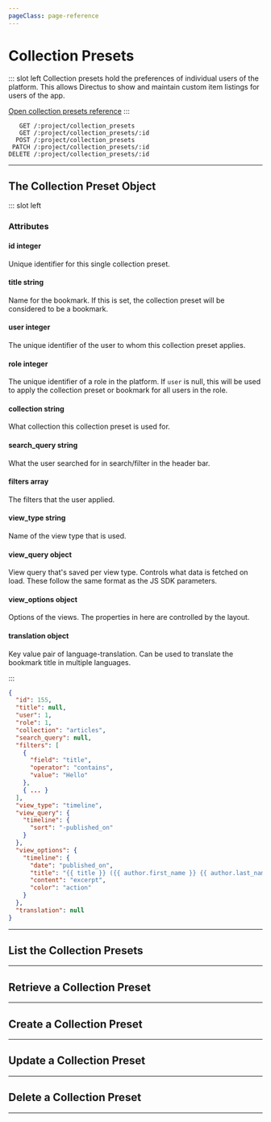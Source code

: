```yaml
---
pageClass: page-reference
---
```


# Collection Presets

<two-up>

::: slot left
Collection presets hold the preferences of individual users of the platform. This allows Directus to show and maintain custom item listings for users of the app.

[Open collection presets reference](/api/collection-presets.html)
:::

<info-box title="Endpoints" slot="right">

```endpoints
   GET /:project/collection_presets
   GET /:project/collection_presets/:id
  POST /:project/collection_presets
 PATCH /:project/collection_presets/:id
DELETE /:project/collection_presets/:id
```

</info-box>
</two-up>

---

## The Collection Preset Object

<two-up>

::: slot left
### Attributes

<def-list>

#### id <def-type>integer</def-type>
Unique identifier for this single collection preset.

#### title <def-type>string</def-type>
Name for the bookmark. If this is set, the collection preset will be considered to be a bookmark.

#### user <def-type>integer</def-type>
The unique identifier of the user to whom this collection preset applies.

#### role <def-type>integer</def-type>
The unique identifier of a role in the platform. If `user` is null, this will be used to apply the collection preset or bookmark for all users in the role.

#### collection <def-type>string</def-type>
What collection this collection preset is used for.

#### search_query <def-type>string</def-type>
What the user searched for in search/filter in the header bar.

#### filters <def-type>array</def-type>
The filters that the user applied.

#### view_type <def-type>string</def-type>
Name of the view type that is used.

#### view_query <def-type>object</def-type>
View query that's saved per view type. Controls what data is fetched on load. These follow the same format as the JS SDK parameters.

#### view_options <def-type>object</def-type>
Options of the views. The properties in here are controlled by the layout.

#### translation <def-type>object</def-type>
Key value pair of language-translation. Can be used to translate the bookmark title in multiple languages.

</def-list>

:::

<info-box title="Collection Preset Object" slot="right" class="sticky">

```json
{
  "id": 155,
  "title": null,
  "user": 1,
  "role": 1,
  "collection": "articles",
  "search_query": null,
  "filters": [
    {
      "field": "title",
      "operator": "contains",
      "value": "Hello"
    },
    { ... }
  ],
  "view_type": "timeline",
  "view_query": {
    "timeline": {
      "sort": "-published_on"
    }
  },
  "view_options": {
    "timeline": {
      "date": "published_on",
      "title": "{{ title }} ({{ author.first_name }} {{ author.last_name }})",
      "content": "excerpt",
      "color": "action"
    }
  },
  "translation": null
}
```

</info-box>
</two-up>

---

## List the Collection Presets

<two-up>
<template slot="left">

List the collection presets.

### Parameters

<def-list>

!!! include params/project.md !!!

</def-list>

### Query

<def-list>

!!! include query/fields.md !!!
!!! include query/limit.md !!!
!!! include query/offset.md !!!
!!! include query/page.md !!!
!!! include query/sort.md !!!
!!! include query/single.md !!!
!!! include query/filter.md !!!
!!! include query/q.md !!!
!!! include query/meta.md !!!

</def-list>

### Returns

Returns an array of collection preset objects.

</template>

<template slot="right">
<div class="sticky">
<info-box title="Endpoint">

```endpoints
   GET /:project/collection_presets
```

</info-box>

<info-box title="Response">

```json
{
  "data": [
    {
      "id": 155,
      "title": null,
      "user": 1,
      "role": 1,
      "collection": "articles",
      "search_query": null,
      "filters": [
        {
          "field": "title",
          "operator": "contains",
          "value": "Hello"
        },
        { ... },
        { ... }
      ],
      "view_type": "timeline",
      "view_query": {
        "timeline": {
          "sort": "-published_on"
        }
      },
      "view_options": {
        "timeline": {
          "date": "published_on",
          "title": "{{ title }} ({{ author.first_name }} {{ author.last_name }})",
          "content": "excerpt",
          "color": "action"
        }
      },
      "translation": null
    }
  ]
}
```

</info-box>
</div>
</template>
</two-up>

---

## Retrieve a Collection Preset

<two-up>
<template slot="left">

Retrieve a single collection preset by unique identifier.

### Parameters

<def-list>

!!! include params/project.md !!!
!!! include params/id.md !!!

</def-list>

### Query

<def-list>

!!! include query/fields.md !!!
!!! include query/meta.md !!!

</def-list>

### Returns

Returns the collection preset object of the record that was just created.

</template>

<template slot="right">
<div class="sticky">
<info-box title="Endpoint">

```endpoints
   GET /:project/collection_presets/:id
```

</info-box>

<info-box title="Response">

```json
{
  "data": {
    "id": 155,
    "title": null,
    "user": 1,
    "role": 1,
    "collection": "articles",
    "search_query": null,
    "filters": [
      {
        "field": "title",
        "operator": "contains",
        "value": "Hello"
      },
      { ... },
      { ... }
    ],
    "view_type": "timeline",
    "view_query": {
      "timeline": {
        "sort": "-published_on"
      }
    },
    "view_options": {
      "timeline": {
        "date": "published_on",
        "title": "{{ title }} ({{ author.first_name }} {{ author.last_name }})",
        "content": "excerpt",
        "color": "action"
      }
    },
    "translation": null
  }
}
```

</info-box>
</div>
</template>
</two-up>

---

## Create a Collection Preset

<two-up>
<template slot="left">

Create a new collection preset.

### Parameters

<def-list>

!!! include params/project.md !!!

</def-list>

### Attributes

<def-list>

#### collection <def-type alert>required</def-type>
What collection this collection preset is used for.

#### title <def-type>optional</def-type>
Name for the bookmark. If this is set, the collection preset will be considered to be a bookmark.

#### user <def-type>optional</def-type>
The unique identifier of the user to whom this collection preset applies.

#### role <def-type>optional</def-type>
The unique identifier of a role in the platform. If `user` is null, this will be used to apply the collection preset or bookmark for all users in the role.

#### search_query <def-type>optional</def-type>
What the user searched for in search/filter in the header bar.

#### filters <def-type>optional</def-type>
The filters that the user applied.

#### view_type <def-type>optional</def-type>
Name of the view type that is used. Defaults to `tabular`.

#### view_query <def-type>optional</def-type>
View query that's saved per view type. Controls what data is fetched on load. These follow the same format as the JS SDK parameters.

#### view_options <def-type>optional</def-type>
Options of the views. The properties in here are controlled by the layout.

#### translation <def-type>optional</def-type>
Key value pair of language-translation. Can be used to translate the bookmark title in multiple languages.

</def-list>

### Query

<def-list>

!!! include query/fields.md !!!
!!! include query/meta.md !!!

</def-list>

### Returns

Returns a collection preset object if the record exists for the given unique identifier.

</template>

<template slot="right">
<div class="sticky">
<info-box title="Endpoint">

```endpoints
  POST /:project/collection_presets
```

</info-box>

<info-box title="Request">

```json
{
  "collection": "articles",
  "title": "Highly rated articles",
  "filters": [{
  	"field": "rating",
  	"operator": "gte",
  	"value": 4.5
  }]
}
```

</info-box>

<info-box title="Response">

```json
{
  "data": {
    "id": 29,
    "title": "Highly rated articles",
    "user": null,
    "role": null,
    "collection": "articles",
    "search_query": null,
    "filters": [
      {
        "field": "rating",
        "operator": "gte",
        "value": 4.5
      }
    ],
    "view_type": "tabular",
    "view_query": null,
    "view_options": null,
    "translation": null
  }
}
```

</info-box>
</div>
</template>
</two-up>

---

## Update a Collection Preset

<two-up>
<template slot="left">

Update an existing collection preset.

### Parameters

<def-list>

!!! include params/project.md !!!
!!! include params/id.md !!!

</def-list>

### Attributes

<def-list>

#### collection <def-type alert>required</def-type>
What collection this collection preset is used for.

#### title <def-type>optional</def-type>
Name for the bookmark. If this is set, the collection preset will be considered to be a bookmark.

#### user <def-type>optional</def-type>
The unique identifier of the user to whom this collection preset applies.

#### role <def-type>optional</def-type>
The unique identifier of a role in the platform. If `user` is null, this will be used to apply the collection preset or bookmark for all users in the role.

#### search_query <def-type>optional</def-type>
What the user searched for in search/filter in the header bar.

#### filters <def-type>optional</def-type>
The filters that the user applied.

#### view_type <def-type>optional</def-type>
Name of the view type that is used. Defaults to `tabular`.

#### view_query <def-type>optional</def-type>
View query that's saved per view type. Controls what data is fetched on load. These follow the same format as the JS SDK parameters.

#### view_options <def-type>optional</def-type>
Options of the views. The properties in here are controlled by the layout.

#### translation <def-type>optional</def-type>
Key value pair of language-translation. Can be used to translate the bookmark title in multiple languages.

</def-list>

### Query

<def-list>

!!! include query/fields.md !!!
!!! include query/meta.md !!!

</def-list>

### Returns

Collection preset object.

</template>

<template slot="right">
<div class="sticky">
<info-box title="Endpoint">

```endpoints
 PATCH /:project/collection_presets/:id
```

</info-box>

<info-box title="Request">

```json
{
  "collection": "movies"
}
```

</info-box>

<info-box title="Response">

```json
{
  "data": {
    "id": 29,
    "title": "Highly rated articles",
    "user": null,
    "role": null,
    "collection": "movies",
    "search_query": null,
    "filters": [
      {
        "field": "rating",
        "operator": "gte",
        "value": 4.5
      }
    ],
    "view_type": "tabular",
    "view_query": null,
    "view_options": null,
    "translation": null
  }
}
```

</info-box>
</div>
</template>
</two-up>

---

## Delete a Collection Preset

<two-up>
<template slot="left">

Delete an existing collection preset.

### Parameters

<def-list>

!!! include params/project.md !!!
!!! include params/id.md !!!

</def-list>

### Returns

Returns an empty body with HTTP status 204

</template>

<template slot="right">
<div class="sticky">
<info-box title="Endpoint">

```endpoints
DELETE /:project/collection_presets/:id
```

</info-box>
</div>
</template>
</two-up>

---